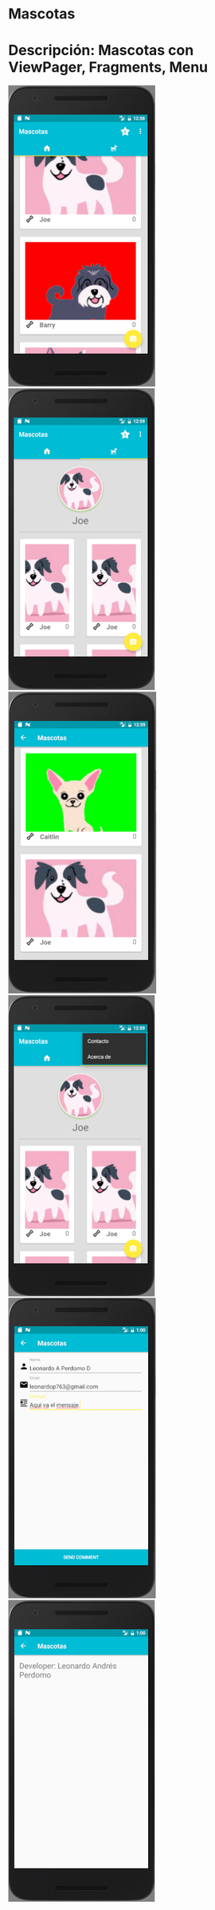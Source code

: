 # Mascotas

Descripción:
Mascotas con ViewPager, Fragments, Menu
==================================


![Alt text](https://github.com/leonardoapd/Mascotas/blob/master/imagen.png)
<br>
![Alt text](https://github.com/leonardoapd/Mascotas/blob/master/imagen2.png)
<br>
![Alt text](https://github.com/leonardoapd/Mascotas/blob/master/imagen3.png)
<br>
![Alt text](https://github.com/leonardoapd/Mascotas/blob/master/imagen4.png)
<br>
![Alt text](https://github.com/leonardoapd/Mascotas/blob/master/imagen5.png)
<br>
![Alt text](https://github.com/leonardoapd/Mascotas/blob/master/imagen6.png)
